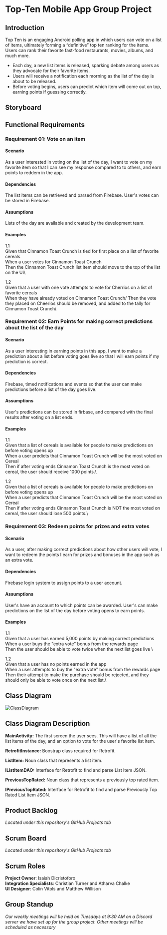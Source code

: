 # Top-Ten Mobile App Group Project

## Introduction
Top Ten is an engaging Android polling app in which users can vote on a list of items, ultimately forming a “definitive” top ten ranking for the items. Users can rank their favorite fast-food restaurants, movies, albums, and much more. 

* Each day, a new list items is released, sparking debate among users as they advocate for their favorite items. 
* Users will receive a notification each morning as the list of the day is about to be released.
* Before voting begins, users can predict which item will come out on top, earning points if guessing correctly.

## Storyboard

## Functional Requirements

### Requirement 01: Vote on an item

#### Scenario
As a user interested in voting on the list of the day, I want to vote on my favorite item so that I can see my response compared to to others, and earn points to reddem in the app.

#### Dependencies
The list items can be retrieved and parsed from Firebase. User's votes can be stored in Firebase.

#### Assumptions
Lists of the day are available and created by the development team.

#### Examples

1.1\
Given that Cinnamon Toast Crunch is tied for first place on a list of favorite cereals\
When a user votes for Cinnamon Toast Crunch\
Then the Cinnamon Toast Crunch list item should move to the top of the list on the UI\

1.2\
Given that a user with one vote attempts to vote for Cherrios on a list of favorite cereals\
When they have already voted on Cinnamon Toast Crunch/
Then the vote they placed on Cheerios should be removed, and added to the tally for Cinnamon Toast Crunch\

### Requirement 02: Earn Points for making correct predictions about the list of the day

#### Scenario
As a user interesting in earning points in this app, I want to make a prediction about a list before voting goes live so that I will earn points if my prediction is correct.

#### Dependencies
Firebase, timed notifications and events so that the user can make predictions before a list of the day goes live.

#### Assumptions
User's predictions can be stored in firbase, and compared with the final results after voting on a list ends.

#### Examples

1.1\
Given that a list of cereals is available for people to make predictions on before voting opens up\
When a user predicts that Cinnamon Toast Crunch will be the most voted on Cereal\
Then if after voting ends Cinnamon Toast Crunch is the most voted on cereal, the user should receive 1000 points.\

1.2\
Given that a list of cereals is available for people to make predictions on before voting opens up\
When a user predicts that Cinnamon Toast Crunch will be the most voted on Cereal\
Then if after voting ends Cinnamon Toast Crunch is NOT the most voted on cereal, the user should lose 500 points.\

### Requirement 03: Redeem points for prizes and extra votes

#### Scenario
As a user, after making correct predictions about how other users will vote, I want to redeem the points I earn for prizes and bonuses in the app such as an extra vote.

#### Dependencies
Firebase login system to assign points to a user account.

#### Assumptions
User's have an account to which points can be awarded. User's can make predictions on the list of the day before voting opens to earn points.

#### Examples

1.1\
Given that a user has earned 5,000 points by making correct predictions\
When a user buys the "extra vote" bonus from the rewards page\
Then the user should be able to vote twice when the next list goes live \

1.2\
Given that a user has no points earned in the app\
When a user attempts to buy the "extra vote" bonus from the rewards page\
Then their attempt to make the purchase should be rejected, and they should only be able to vote once on the next list.\


## Class Diagram

![ClassDiagram](https://user-images.githubusercontent.com/41589695/106377762-6e968f00-63c5-11eb-924d-bdcc6d7f7787.png)  


## Class Diagram Description

**MainActivity:** The first screen the user sees. This will have a list of all the list items of the day, and an option to vote for the user's favorite list item.  

**RetrofitInstance:** Boostrap class required for Retrofit.  

**ListItem:** Noun class that represents a list item.  

**IListItemDAO:** Interface for Retrofit to find and parse List Item JSON.  

**PreviousTopRated:** Noun class that represents a previously top rated item.  

**IPreviousTopRated:** Interface for Retrofit to find and parse Previously Top Rated List Item JSON.  

## Product Backlog
*Located under this repository's GitHub Projects tab*

## Scrum Board
*Located under this repository's GitHub Projects tab*


## Scrum Roles
**Project Owner**: Isaiah Dicristoforo\
**Integration Specialists**: Christian Turner and Atharva Chalke\
**UI Designer**:  Colin Vitols and Matthew Willison


## Group Standup
*Our weekly meetings will be held on Tuesdays at 9:30 AM on a Discord server we have set up for the group project. Other meetings will be scheduled as necessary*
